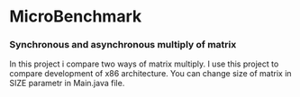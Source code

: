 <h1>MicroBenchmark</h1>
<h3>Synchronous and asynchronous multiply of matrix</h3>

In this project i compare two ways of matrix multiply.
I use this project to compare development of x86 architecture. You can change size of matrix in SIZE parametr in Main.java file.
